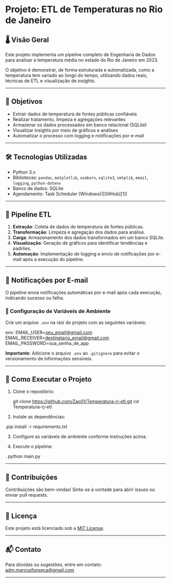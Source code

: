# Projeto: ETL de Temperaturas no Rio de Janeiro

## 🌡️ Visão Geral

Este projeto implementa um pipeline completo de Engenharia de Dados para analisar a temperatura média no estado do Rio de Janeiro em 2023.

O objetivo é demonstrar, de forma estruturada e automatizada, como a temperatura tem variado ao longo do tempo, utilizando dados reais, técnicas de ETL e visualização de insights.

---

## 🎯 Objetivos

* Extrair dados de temperatura de fontes públicas confiáveis
* Realizar tratamento, limpeza e agregações relevantes
* Armazenar os dados processados em banco relacional (SQLite)
* Visualizar insights por meio de gráficos e análises
* Automatizar o processo com logging e notificações por e-mail

---

## 🛠️ Tecnologias Utilizadas

* Python 3.x
* Bibliotecas: `pandas`, `matplotlib`, `seaborn`, `sqlite3`, `smtplib`, `email`, `logging`, `python-dotenv`
* Banco de dados: SQLite
* Agendamento: Task Scheduler (Windows)([GitHub][1])

---

## 🔄 Pipeline ETL

1. **Extração**: Coleta de dados de temperatura de fontes públicas.
2. **Transformação**: Limpeza e agregação dos dados para análise.
3. **Carga**: Armazenamento dos dados transformados em um banco SQLite.
4. **Visualização**: Geração de gráficos para identificar tendências e padrões.
5. **Automação**: Implementação de logging e envio de notificações por e-mail após a execução do pipeline.

---

## 📧 Notificações por E-mail

O pipeline envia notificações automáticas por e-mail após cada execução, indicando sucesso ou falha.

### 🔐 Configuração de Variáveis de Ambiente

Crie um arquivo `.env` na raiz do projeto com as seguintes variáveis:

env:
EMAIL_USER=seu_email@gmail.com
EMAIL_RECEIVER=destinatario_email@gmail.com
EMAIL_PASSWORD=sua_senha_de_app


**Importante**: Adicione o arquivo `.env` ao `.gitignore` para evitar o versionamento de informações sensíveis.

---

## 🚀 Como Executar o Projeto

1. Clone o repositório:

   git clone https://github.com/Zao01/Temperatura-rj-etl.git
   cd Temperatura-rj-etl

2. Instale as dependências:

  .pip install -r requirements.txt
   
3. Configure as variáveis de ambiente conforme instruções acima.

4. Execute o pipeline:

  . python main.py

---

## 📝 Contribuições

Contribuições são bem-vindas! Sinta-se à vontade para abrir issues ou enviar pull requests.

---

## 📄 Licença

Este projeto está licenciado sob a [MIT License](LICENSE).

---

## 📬 Contato

Para dúvidas ou sugestões, entre em contato: [adm.marcosfonseca@gmail.com](mailto:adm.marcosfonseca@gmail.com)

---

